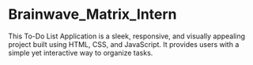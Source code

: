 # Brainwave_Matrix_Intern
This To-Do List Application is a sleek, responsive, and visually appealing project built using HTML, CSS, and JavaScript. It provides users with a simple yet interactive way to organize tasks.
